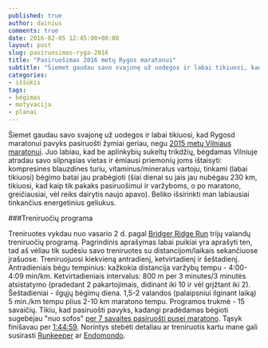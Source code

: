 ```yaml
---
published: true
author: dainius
comments: true
date: 2016-02-05 12:45:00+00:00
layout: post
slug: pasiruosimas-ryga-2016
title: "Pasiruošimas 2016 metų Rygos maratonui"
subtitle: "Šiemet gaudau savo svajonę už uodegos ir labai tikiuosi, kad Rygosd maratonui pavyks pasiruošti žymiai geriau, negu 2015 metų Vilniaus maratonui. Juo labiau, kad be aplinkybių sukeltų trikdžių, bėgdamas Vilniuje atradau savo silpnąsias vietas ir ėmiausi priemonių joms ištaisyti."
categories:
- iššūkis
tags:
- bėgimas
- motyvacija
- planai
---
```


Šiemet gaudau savo svajonę už uodegos ir labai tikiuosi, kad Rygosd maratonui pavyks pasiruošti žymiai geriau, negu [2015 metų Vilniaus maratonui](http://30dienu.lt/42-195-m). Juo labiau, kad be aplinkybių sukeltų trikdžių, bėgdamas Vilniuje atradau savo silpnąsias vietas ir ėmiausi priemonių joms ištaisyti: kompresines blauzdines turiu, vitaminus/mineralus vartoju, tinkami (labai tikiuosi) bėgimo batai jau prabėgioti (šiai dienai su jais jau nubėgau 230 km, tikiuosi, kad kaip tik pakaks pasiruošimui ir varžyboms, o po maratono, greičiausiai, vėl reiks dairytis naujo apavo). Beliko išsirinkti man labiausiai tinkančius energetinius geliukus.

###Treniruočių programa

Treniruotes vykdau nuo vasario 2 d. pagal [Bridger Ridge Run](https://bridgerridgerun.wordpress.com/2015/03/30/how-to-run-a-3-hour-marathon-a-just-enough-training-approach/) trijų valandų treniruočių programą. Pagrindinis aprašymas labai puikiai yra aprašyti ten, tad aš vėliau tik sudėsiu savo treniruotes su distancijom/laikais sekančiuose įrašuose. Treniruojuosi kiekvieną antradienį, ketvirtadienį ir šeštadienį. Antradieniais bėgu tempinius: kažkokia distancija varžybų tempu - 4:00-4:09 min/km. Ketvirtadieniais intervalus: 800 m per 3 minutes/3 minutės atsistatymo (pradedant 2 pakartojimais, didinant iki 10 ir vėl grįžtant iki 2). Šeštadieniai - ilgųjų bėgimų diena. 1,5-2 valandos (palaipsniui ilginant laiką) 5 min./km tempu plius 2-10 km maratono tempu. Programos trukmė - 15 savaičių. Tikiu, kad pasiruošti pavyks, kadangi pradėdamas bėgioti sugebėjau "nuo sofos" [per 7 savaites pasiruošti pusei maratono](http://30dienu.lt/puse-maratono-per-7-savaites). Tąsyk finišavau per [1:44:59](https://runkeeper.com/user/dainiust/activity/248783262). Norintys stebėti detaliau ar treniruotis kartu mane gali susirasti [Runkeeper](https://runkeeper.com/user/dainiust/profile) ar [Endomondo](https://www.endomondo.com/profile/6418905).
